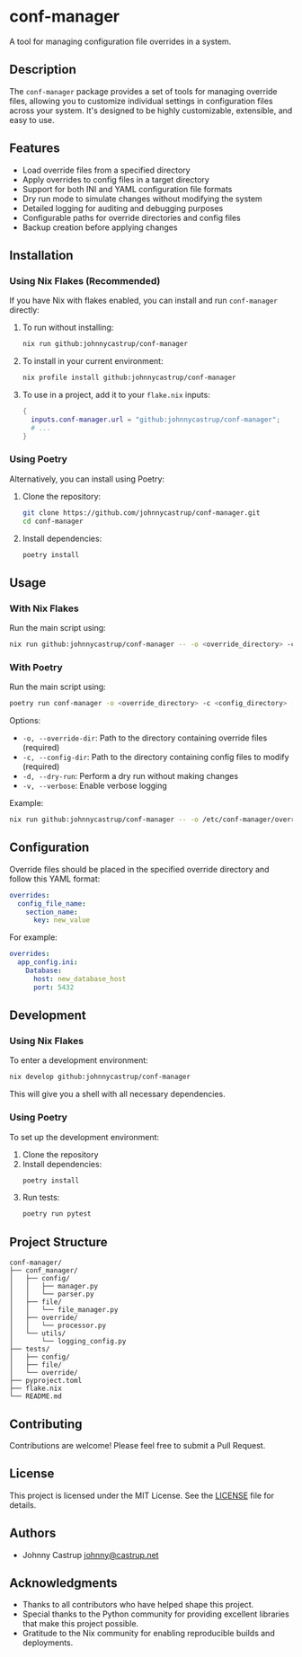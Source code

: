# conf-manager

A tool for managing configuration file overrides in a system.

## Description

The `conf-manager` package provides a set of tools for managing override files, allowing you to customize individual settings in configuration files across your system. It's designed to be highly customizable, extensible, and easy to use.

## Features

- Load override files from a specified directory
- Apply overrides to config files in a target directory
- Support for both INI and YAML configuration file formats
- Dry run mode to simulate changes without modifying the system
- Detailed logging for auditing and debugging purposes
- Configurable paths for override directories and config files
- Backup creation before applying changes

## Installation

### Using Nix Flakes (Recommended)

If you have Nix with flakes enabled, you can install and run `conf-manager` directly:

1. To run without installing:
   ```bash
   nix run github:johnnycastrup/conf-manager
   ```

2. To install in your current environment:
   ```bash
   nix profile install github:johnnycastrup/conf-manager
   ```

3. To use in a project, add it to your `flake.nix` inputs:
   ```nix
   {
     inputs.conf-manager.url = "github:johnnycastrup/conf-manager";
     # ...
   }
   ```

### Using Poetry

Alternatively, you can install using Poetry:

1. Clone the repository:
   ```bash
   git clone https://github.com/johnnycastrup/conf-manager.git
   cd conf-manager
   ```

2. Install dependencies:
   ```bash
   poetry install
   ```

## Usage

### With Nix Flakes

Run the main script using:

```bash
nix run github:johnnycastrup/conf-manager -- -o <override_directory> -c <config_directory> [options]
```

### With Poetry

Run the main script using:

```bash
poetry run conf-manager -o <override_directory> -c <config_directory> [options]
```

Options:
- `-o, --override-dir`: Path to the directory containing override files (required)
- `-c, --config-dir`: Path to the directory containing config files to modify (required)
- `-d, --dry-run`: Perform a dry run without making changes
- `-v, --verbose`: Enable verbose logging

Example:
```bash
nix run github:johnnycastrup/conf-manager -- -o /etc/conf-manager/override.d -c /etc/myapp -v
```

## Configuration

Override files should be placed in the specified override directory and follow this YAML format:

```yaml
overrides:
  config_file_name:
    section_name:
      key: new_value
```

For example:
```yaml
overrides:
  app_config.ini:
    Database:
      host: new_database_host
      port: 5432
```

## Development

### Using Nix Flakes

To enter a development environment:

```bash
nix develop github:johnnycastrup/conf-manager
```

This will give you a shell with all necessary dependencies.

### Using Poetry

To set up the development environment:

1. Clone the repository
2. Install dependencies:
   ```bash
   poetry install
   ```
3. Run tests:
   ```bash
   poetry run pytest
   ```

## Project Structure

```
conf-manager/
├── conf_manager/
│   ├── config/
│   │   ├── manager.py
│   │   └── parser.py
│   ├── file/
│   │   └── file_manager.py
│   ├── override/
│   │   └── processor.py
│   └── utils/
│       └── logging_config.py
├── tests/
│   ├── config/
│   ├── file/
│   └── override/
├── pyproject.toml
├── flake.nix
└── README.md
```

## Contributing

Contributions are welcome! Please feel free to submit a Pull Request.

## License

This project is licensed under the MIT License. See the [LICENSE](LICENSE) file for details.

## Authors

- Johnny Castrup <johnny@castrup.net>

## Acknowledgments

- Thanks to all contributors who have helped shape this project.
- Special thanks to the Python community for providing excellent libraries that make this project possible.
- Gratitude to the Nix community for enabling reproducible builds and deployments.
